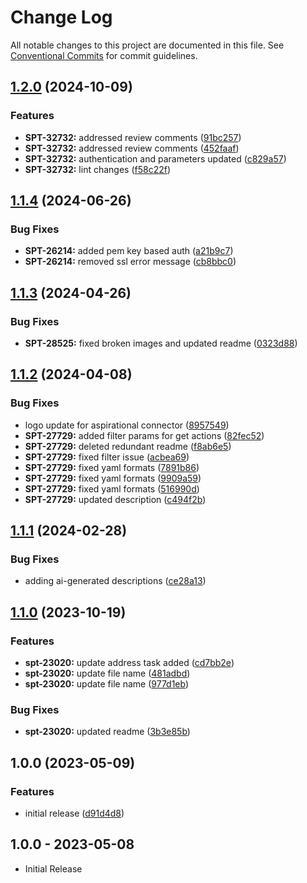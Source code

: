 # Change Log

All notable changes to this project are documented in this file.
See [Conventional Commits](https://conventionalcommits.org) for commit guidelines.

## [1.2.0](https://github.com/swimlane-connectors/t_fortinet_fortigate/compare/1.1.4...1.2.0) (2024-10-09)


### Features

* **SPT-32732:** addressed review comments ([91bc257](https://github.com/swimlane-connectors/t_fortinet_fortigate/commit/91bc2570e6ae50c5927142e9f26b62806ce5495d))
* **SPT-32732:** addressed review comments ([452faaf](https://github.com/swimlane-connectors/t_fortinet_fortigate/commit/452faaf3574ee54b9f439199d01eedc02e54d46d))
* **SPT-32732:** authentication and parameters updated ([c829a57](https://github.com/swimlane-connectors/t_fortinet_fortigate/commit/c829a5749fd2bd19fd8a954eb60f4f1cf47e7b6f))
* **SPT-32732:** lint changes ([f58c22f](https://github.com/swimlane-connectors/t_fortinet_fortigate/commit/f58c22f041d6ecdfbe79e7225c567701397c3148))

## [1.1.4](https://github.com/swimlane-connectors/t_fortinet_fortigate/compare/1.1.3...1.1.4) (2024-06-26)


### Bug Fixes

* **SPT-26214:** added pem key based auth ([a21b9c7](https://github.com/swimlane-connectors/t_fortinet_fortigate/commit/a21b9c7aed01447c912259b0d78630e56185480f))
* **SPT-26214:** removed ssl error message ([cb8bbc0](https://github.com/swimlane-connectors/t_fortinet_fortigate/commit/cb8bbc0d3a81fd32d7c16d11c41a9acd00d1d427))

## [1.1.3](https://github.com/swimlane-connectors/t_fortinet_fortigate/compare/1.1.2...1.1.3) (2024-04-26)


### Bug Fixes

* **SPT-28525:** fixed broken images and updated readme ([0323d88](https://github.com/swimlane-connectors/t_fortinet_fortigate/commit/0323d88a44dc85a54617bfed2ad5bff4458eddff))

## [1.1.2](https://github.com/swimlane-connectors/t_fortinet_fortigate/compare/1.1.1...1.1.2) (2024-04-08)


### Bug Fixes

* logo update for aspirational connector ([8957549](https://github.com/swimlane-connectors/t_fortinet_fortigate/commit/89575495ce15cf5c7383dd5f13ab3f16b661ddc8))
* **SPT-27729:** added filter params for get actions ([82fec52](https://github.com/swimlane-connectors/t_fortinet_fortigate/commit/82fec5210f7c6035f6485a3a843ee012feaa5c19))
* **SPT-27729:** deleted redundant readme ([f8ab6e5](https://github.com/swimlane-connectors/t_fortinet_fortigate/commit/f8ab6e5933386b1cec8ee83ce1998669dc02ae43))
* **SPT-27729:** fixed filter issue ([acbea69](https://github.com/swimlane-connectors/t_fortinet_fortigate/commit/acbea6956ccfbc1b00b0967c585db8335f5f94fc))
* **SPT-27729:** fixed yaml formats ([7891b86](https://github.com/swimlane-connectors/t_fortinet_fortigate/commit/7891b86c1cae78b1e061990a0ad67ced90bd57b0))
* **SPT-27729:** fixed yaml formats ([9909a59](https://github.com/swimlane-connectors/t_fortinet_fortigate/commit/9909a59c5e5c6b3f0f9c2ad5026f10f7d4a7ac3d))
* **SPT-27729:** fixed yaml formats ([516990d](https://github.com/swimlane-connectors/t_fortinet_fortigate/commit/516990d09c2631b65dfc42ea645e1dbf4a966a45))
* **SPT-27729:** updated description ([c494f2b](https://github.com/swimlane-connectors/t_fortinet_fortigate/commit/c494f2b8908f1f027067f4a0ab0363482f3bb3c7))

## [1.1.1](https://github.com/swimlane-connectors/t_fortinet_fortigate/compare/1.1.0...1.1.1) (2024-02-28)


### Bug Fixes

* adding ai-generated descriptions ([ce28a13](https://github.com/swimlane-connectors/t_fortinet_fortigate/commit/ce28a1332a35d71f76b06ccddc2d71e569329ac5))

## [1.1.0](https://github.com/swimlane-connectors/t_fortinet_fortigate/compare/1.0.0...1.1.0) (2023-10-19)


### Features

* **spt-23020:** update address task added ([cd7bb2e](https://github.com/swimlane-connectors/t_fortinet_fortigate/commit/cd7bb2eed1f342b241f95c17d46bae2f55e81457))
* **spt-23020:** update file name ([481adbd](https://github.com/swimlane-connectors/t_fortinet_fortigate/commit/481adbd24f4b21854101656e07d6d72145b0c4b5))
* **spt-23020:** update file name ([977d1eb](https://github.com/swimlane-connectors/t_fortinet_fortigate/commit/977d1eb55c7e7d989b23ca548112b01e1a84c1d9))


### Bug Fixes

* **spt-23020:** updated readme ([3b3e85b](https://github.com/swimlane-connectors/t_fortinet_fortigate/commit/3b3e85bb67be6adcc3f36b32925c03646fc289be))

## 1.0.0 (2023-05-09)


### Features

* initial release ([d91d4d8](https://github.com/swimlane-connectors/t_fortinet_fortigate/commit/d91d4d8d9583240a105b11e03c721f2a39186e3a))

## 1.0.0 - 2023-05-08
 * Initial Release
